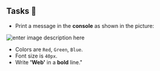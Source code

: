 ## Tasks 🎯

- Print a message in the **console** as shown in the picture:

![enter image description here](https://i.imgur.com/hBbo4A8.png)

- Colors are `Red`, `Green`, `Blue`.
- Font size is ``40px``.
- Write **'Web'** in a **bold** line."
